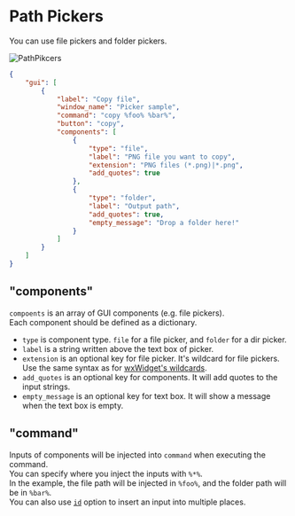 # Path Pickers

You can use file pickers and folder pickers.

![PathPikcers](https://user-images.githubusercontent.com/69258547/171440880-5948a7f0-5e26-4c38-ab95-8c6daaf67f93.png)

```json
{
    "gui": [
        {
            "label": "Copy file",
            "window_name": "Picker sample",
            "command": "copy %foo% %bar%",
            "button": "copy",
            "components": [
                {
                    "type": "file",
                    "label": "PNG file you want to copy",
                    "extension": "PNG files (*.png)|*.png",
                    "add_quotes": true
                },
                {
                    "type": "folder",
                    "label": "Output path",
                    "add_quotes": true,
                    "empty_message": "Drop a folder here!"
                }
            ]
        }
    ]
}
```

## "components"

`compoents` is an array of GUI components (e.g. file pickers).  
Each component should be defined as a dictionary.  

-   `type` is component type. `file` for a file picker, and `folder` for a dir picker.
-   `label` is a string written above the text box of picker.
-   `extension` is an optional key for file picker. It's wildcard for file pickers. Use the same syntax as for [wxWidget's wildcards](https://docs.wxwidgets.org/3.0/classwx_file_dialog.html).
-   `add_quotes` is an optional key for components. It will add quotes to the input strings.
-   `empty_message` is an optional key for text box. It will show a message when the text box is empty.

## "command"

Inputs of components will be injected into `command` when executing the command.  
You can specify where you inject the inputs with `%*%`.  
In the example, the file path will be injected in `%foo%`, and the folder path will be in `%bar%`.  
You can also use [`id`](../../comp_options/id) option to insert an input into multiple places.

